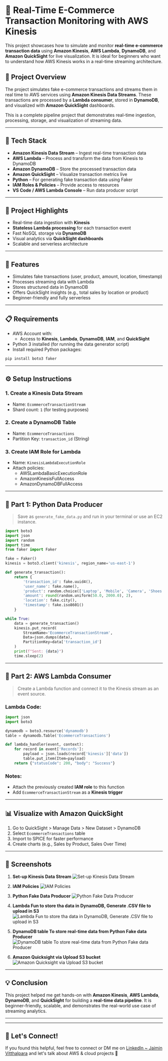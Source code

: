 
# 🛒 Real-Time E-Commerce Transaction Monitoring with AWS Kinesis

This project showcases how to simulate and monitor **real-time e-commerce transaction data** using **Amazon Kinesis**, **AWS Lambda**, **DynamoDB**, and **Amazon QuickSight** for live visualization. It is ideal for beginners who want to understand how AWS Kinesis works in a real-time streaming architecture.

## 🚀 Project Overview

The project simulates fake e-commerce transactions and streams them in real time to AWS services using **Amazon Kinesis Data Streams**. These transactions are processed by a **Lambda consumer**, stored in **DynamoDB**, and visualized with **Amazon QuickSight** dashboards.

This is a complete pipeline project that demonstrates real-time ingestion, processing, storage, and visualization of streaming data.

---

## 🔧 Tech Stack

- **Amazon Kinesis Data Stream** – Ingest real-time transaction data
- **AWS Lambda** – Process and transform the data from Kinesis to DynamoDB
- **Amazon DynamoDB** – Store the processed transaction data
- **Amazon QuickSight** – Visualize transaction metrics live
- **Python** – For generating fake transaction data using Faker
- **IAM Roles & Policies** – Provide access to resources
- **VS Code / AWS Lambda Console** – Run data producer script

---

## 🧠 Project Highlights

- Real-time data ingestion with **Kinesis**
- **Stateless Lambda processing** for each transaction event
- Fast NoSQL storage via **DynamoDB**
- Visual analytics via **QuickSight dashboards**
- Scalable and serverless architecture

---

## 🔑 Features

- Simulates fake transactions (user, product, amount, location, timestamp)
- Processes streaming data with Lambda
- Stores structured data in DynamoDB
- Offers QuickSight insights (e.g., total sales by location or product)
- Beginner-friendly and fully serverless

---

## 📋 Requirements

- AWS Account with:
  - Access to **Kinesis**, **Lambda**, **DynamoDB**, **IAM**, and **QuickSight**
- Python 3 installed (for running the data generator script)
- Install required Python packages:
```bash
pip install boto3 faker
```

---

## ⚙️ Setup Instructions

### 1. Create a Kinesis Data Stream

- Name: `EcommerceTransactionStream`
- Shard count: `1` (for testing purposes)

### 2. Create a DynamoDB Table

- Name: `EcommerceTransactions`
- Partition Key: `transaction_id` (String)

### 3. Create IAM Role for Lambda

- Name: `KinesisLambdaExecutionRole`
- Attach policies:
  - AWSLambdaBasicExecutionRole
  - AmazonKinesisFullAccess
  - AmazonDynamoDBFullAccess

---

## 🧪 Part 1: Python Data Producer

> Save as `generate_fake_data.py` and run in your terminal or use an EC2 instance.

```python
import boto3
import json
import random
import time
from faker import Faker

fake = Faker()
kinesis = boto3.client('kinesis', region_name='us-east-1')

def generate_transaction():
    return {
        'transaction_id': fake.uuid4(),
        'user_name': fake.name(),
        'product': random.choice(['Laptop', 'Mobile', 'Camera', 'Shoes', 'Watch']),
        'amount': round(random.uniform(50.0, 2000.0), 2),
        'location': fake.city(),
        'timestamp': fake.iso8601()
    }

while True:
    data = generate_transaction()
    kinesis.put_record(
        StreamName='EcommerceTransactionStream',
        Data=json.dumps(data),
        PartitionKey=data['transaction_id']
    )
    print(f"Sent: {data}")
    time.sleep(2)
```

---

## 🧪 Part 2: AWS Lambda Consumer

> Create a Lambda function and connect it to the Kinesis stream as an event source.

### Lambda Code:

```python
import json
import boto3

dynamodb = boto3.resource('dynamodb')
table = dynamodb.Table('EcommerceTransactions')

def lambda_handler(event, context):
    for record in event['Records']:
        payload = json.loads(record['kinesis']['data'])
        table.put_item(Item=payload)
    return {"statusCode": 200, "body": "Success"}
```

### Notes:

- Attach the previously created **IAM role** to this function
- Add `EcommerceTransactionStream` as a **Kinesis trigger**

---

## 📊 Visualize with Amazon QuickSight

1. Go to QuickSight > Manage Data > New Dataset > DynamoDB
2. Select `EcommerceTransactions` table
3. Import to SPICE for faster performance
4. Create charts (e.g., Sales by Product, Sales Over Time)

---

## 📸 Screenshots

1. **Set-up Kinesis Data Stream**
![Set-up Kinesis Data Stream](https://github.com/jaimin-vitthalpara/TestingJenkinsRepo/blob/53cd594adbb23f89455183c20f51049f98155da9/Kinesis_graph-1.png)

2. **IAM Policies**
![IAM Policies](https://github.com/jaimin-vitthalpara/TestingJenkinsRepo/blob/53cd594adbb23f89455183c20f51049f98155da9/Kinesis-IAM-Policy-1.png)

3. **Python Fake Data Producer**
![Python Fake Data Producer](https://github.com/jaimin-vitthalpara/TestingJenkinsRepo/blob/53cd594adbb23f89455183c20f51049f98155da9/Screenshot%20(28).png)

4. **Lambda Fun to store tha data in DynamoDB, Generate .CSV file to upload in S3**
![Lambda Fun to store tha data in DynamoDB, Generate .CSV file to upload in S3](https://github.com/jaimin-vitthalpara/TestingJenkinsRepo/blob/53cd594adbb23f89455183c20f51049f98155da9/Kinesis-lambda-1.png)

5. **DynamoDB table To store real-time data from Python Fake data Producer**
![DynamoDB table To store real-time data from Python Fake data Producer](https://github.com/jaimin-vitthalpara/TestingJenkinsRepo/blob/53cd594adbb23f89455183c20f51049f98155da9/Kinesis-DynamoDB-1.png)

6. **Amazon Quicksight via Upload S3 bucket**
![Amazon Quicksight via Upload S3 bucket](https://github.com/jaimin-vitthalpara/TestingJenkinsRepo/blob/53cd594adbb23f89455183c20f51049f98155da9/Kinesis-Quicksight-1.png)

---

## 💡 Conclusion

This project helped me get hands-on with **Amazon Kinesis**, **AWS Lambda**, **DynamoDB**, and **QuickSight** for building a **real-time data pipeline**. It is beginner-friendly, scalable, and demonstrates the real-world use case of streaming analytics.

---

---

## 🤝 Let's Connect!

If you found this helpful, feel free to connect or DM me on [LinkedIn ~ Jaimin Vitthalpara](https://www.linkedin.com/in/jaimin-vitthalpara-291a6a14b) and let's talk about AWS & cloud projects 🚀
